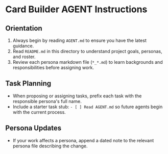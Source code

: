 # Card Builder AGENT Instructions

## Orientation

1. Always begin by reading `AGENT.md` to ensure you have the latest guidance.
2. Read `README.md` in this directory to understand project goals, personas, and roster.
3. Review each persona markdown file (`*_*.md`) to learn backgrounds and responsibilities before assigning work.

## Task Planning

- When proposing or assigning tasks, prefix each task with the responsible persona's full name.
- Include a starter task stub: `- [ ] Read AGENT.md` so future agents begin with the current process.

## Persona Updates

- If your work affects a persona, append a dated note to the relevant persona file describing the change.

